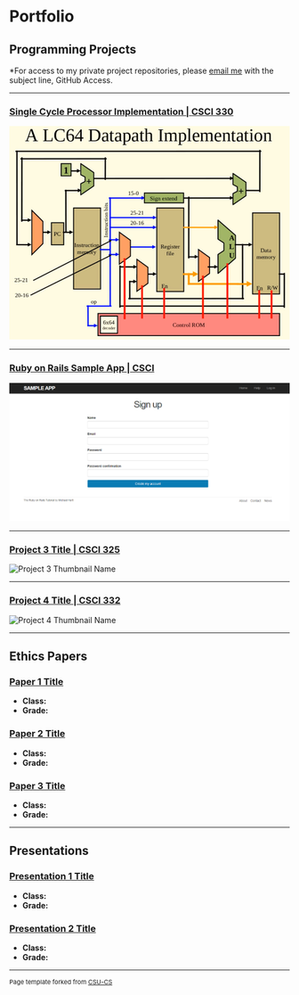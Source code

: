 Portfolio
=========

Programming Projects
--------------------

*For access to my private project repositories, please [email me](mailto:example@csustudent.net?subject=GitHub%20Access) with the subject line, GitHub Access.

---
### [Single Cycle Processor Implementation | CSCI 330](/project1)

![Single Cycle Processor Implementation](images/SSP.PNG)

---
### [Ruby on Rails Sample App | CSCI ](/project2)

![Project 2 Thumbnail Name](images/SampleApp2.PNG)

---
### [Project 3 Title | CSCI 325](/project3)

![Project 3 Thumbnail Name](images/dummy_thumbnail.jpg)

---
### [Project 4 Title | CSCI 332](/project4)

![Project 4 Thumbnail Name](images/dummy_thumbnail.jpg)

---

Ethics Papers
-------------

### [Paper 1 Title](/pdf/paper1.pdf)

-   **Class:**  
-   **Grade:**

### [Paper 2 Title](/pdf/paper2.pdf)

-   **Class:** 
-   **Grade:**

### [Paper 3 Title](/pdf/paper3.pdf)

-   **Class:** 
-   **Grade:**

---

Presentations
-------------

### [Presentation 1 Title](/pdf/presentation1.pdf)

- **Class:** 
- **Grade:**


### [Presentation 2 Title](/pdf/presentation2.pdf)

- **Class:** 
- **Grade:**

---

<p style="font-size:11px">Page template forked from <a href="https://github.com/csu-cs/csci-portfolio">CSU-CS</a></p>
<!-- Remove above link if you don't want to attributive -->
